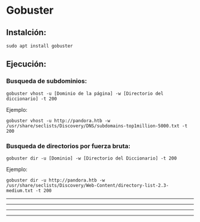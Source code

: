 # Gobuster

## Instalción:

    sudo apt install gobuster
    
## Ejecución:

### Busqueda de subdominios:

    gobuster vhost -u [Dominio de la página] -w [Directorio del diccionario] -t 200

Ejemplo:

    gobuster vhost -u http://pandora.htb -w /usr/share/seclists/Discovery/DNS/subdomains-top1million-5000.txt -t 200


### Busqueda de directorios por fuerza bruta:

    gobuster dir -u [Dominio] -w [Directorio del Diccionario] -t 200

Ejemplo:

    gobuster dir -u http://pandora.htb -w /usr/share/seclists/Discovery/Web-Content/directory-list-2.3-medium.txt -t 200
    
---
---
  
    
<html lang="en">
<head>
  
</head>
<body>

<script src="https://utteranc.es/client.js"
    repo="F1r0x/gestion-comentarios"
    issue-term="pathname"
    theme="github-light"
    crossorigin="anonymous"
    async>
</script>
          
    
  </body>
</html>
  
  
---
---
